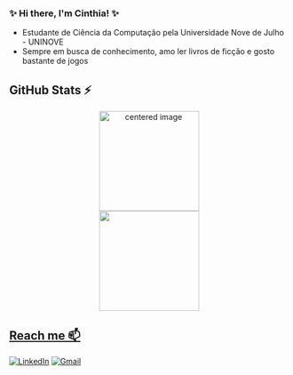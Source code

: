 ### ✨ Hi there, I'm Cinthia! ✨

- Estudante de Ciência da Computação pela Universidade Nove de Julho - UNINOVE
- Sempre em busca de conhecimento, amo ler livros de ficção e gosto bastante de jogos

## GitHub Stats ⚡
<div>
  <a href="https://github.com/CinthiaBezerraSouza">
  <center>
    <img height="180em" src="https://github-readme-stats.vercel.app/api?username=CinthiaBezerraSouza&show_icons=true&theme=radical&include_all_commits=true&count_private=true" alt="centered image">
  </center>
  <center>  
    <img height="180em" src="https://github-readme-stats.vercel.app/api/top-langs/?username=CinthiaBezerraSouza&layout=compact&langs_count=7&theme=radical"/> 
  </center>
</div>

## Reach me 📫
[![LinkedIn](https://img.shields.io/badge/LinkedIn-0077B5?style=for-the-badge&logo=linkedin&logoColor=white)](https://www.linkedin.com/in/cinthiabsouza1997/)
[![Gmail](https://img.shields.io/badge/-cinthiasouza@uni9.edu.br-D14836?style=for-the-badge&logo=gmail&logoColor=white&link=mailto:cinthiasouza@uni9.edu.br)](mailto:cinthiasouza@uni9.edu.br)
